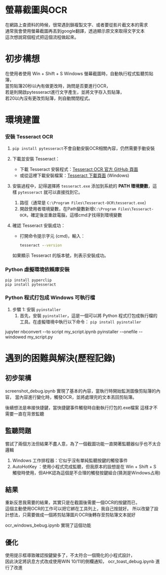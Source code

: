 # 螢幕截圖與OCR

在網路上查資料的時候，很常遇到鎖複製文字、或者要從影片截文本的需求  
通常我會使用螢幕截圖再丟到google翻譯，透過顯示原文來取得文字文本  
這次想說寫個程式把這個流程做起來。

# 初步構想

在使用者使用 Win + Shift + S Windows 螢幕截圖時，自動執行程式監聽剪貼簿，  
當剪貼簿20秒以內有做更改時，詢問是否要進行OCR，  
若是則開啟pytesseract進行文字產生，並將文字存入剪貼簿，  
若20以內沒有更改剪貼簿，則自動關閉程式。  

# 環境建置

### **安裝 Tesseract OCR**

1. `pip install pytesseract`不會自動安裝OCR相關內容，仍然需要手動安裝

2. 下載並安裝 Tesseract：
    
    - 下載 Tesseract 安裝程式：[Tesseract OCR 官方 GitHub 頁面](https://github.com/tesseract-ocr/tesseract)
    - 或從這裡下載安裝檔案：[Tesseract 下載頁面](https://github.com/UB-Mannheim/tesseract/wiki) (Windows)

2. 安裝過程中，記得選擇將 `tesseract.exe` 添加到系統的 **PATH 環境變數**，這樣 `pytesseract` 就可以直接找到它。
	1. 路徑（通常是 `C:\Program Files\Tesseract-OCR\tesseract.exe`）
	2. 開啟使用者環境變數，在Path變數新增`C:\Program Files\Tesseract-OCR`，確定後並重啟電腦，這樣cmd才找得到環境變數
	  
3. 確認 Tesseract 安裝成功：
    
    - 打開命令提示字元 (cmd)，輸入：
        ```cmd
        tesseract --version
		```
    如果顯示 Tesseract 的版本號，則表示安裝成功。

### **Python 虛擬環境依賴庫安裝**

```anaconda prompt
pip install pyperclip
pip install pytesseract
```

### **Python 程式打包成 Windows 可執行檔**

1. 步驟 1: 安裝 `pyinstaller`
	1. 首先，安裝 `pyinstaller`，這是一個可以將 Python 程式打包成執行檔的工具。在虛擬環境中執行以下命令：
		`pip install pyinstaller`


jupyter nbconvert --to script my_script.ipynb
pyinstaller --onefile --windowed my_script.py



# 遇到的困難與解決(歷程記錄)

## 初步架構
screenshot_debug.ipynb
實現了基本的內容，當執行時開始監測圖像剪貼簿的內容，
當內容進行變化時，觸發OCR，並將處理完的文本丟回剪貼簿。

後續想法是串接快捷鍵，當快捷鍵事件觸發時自動執行打包的.exe檔案
這樣才不需要一直在背景監聽

## 監聽問題
嘗試了兩個方法但結果不盡人意，為了一個截圖功能一直開著監聽器似乎也不太合邏輯  
1. Windows 工作排程器：它似乎沒有單純監聽按鍵的觸發事件
2. AutoHotKey ：使用小程式完成監聽，但我原本的設想是在 Win + Shift + S 觸發時使用，但AHK認為這個是不合理的觸發按鍵組合(猜測是Windows占用)

## 結果
重新反思我需要的結果，其實只是在截圖後需要一個OCR的按鍵而已，  
這個主動使用OCR的工作可以把它綁在工具列上，我自己按就好。
所以改變了設計想法，只需要做成一個將剪貼簿圖片OCR後轉存至剪貼簿文本就好

ocr_windows_bebug.ipynb 實現了這個功能
## 優化
使用提示框導致確認按鍵變多了，不太符合一個簡化的小程式設計，  
因此決定將訊息方式改成使用WIN 10/11的側欄通知，
ocr_toast_debug.ipynb 進行了改進



